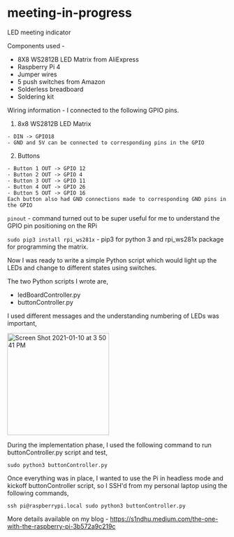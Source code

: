 # meeting-in-progress
LED meeting indicator

Components used - 

  - 8X8 WS2812B LED Matrix from AliExpress
  - Raspberry Pi 4 
  - Jumper wires
  - 5 push switches from Amazon
  - Solderless breadboard
  - Soldering kit
  
Wiring information - I connected to the following GPIO pins.

  1. 8x8 WS2812B LED Matrix
  
    - DIN -> GPIO18
    - GND and 5V can be connected to corresponding pins in the GPIO

  2. Buttons
  
    - Button 1 OUT -> GPIO 12
    - Button 2 OUT -> GPIO 4
    - Button 3 OUT -> GPIO 11
    - Button 4 OUT -> GPIO 26
    - Button 5 OUT -> GPIO 16
    Each button also had GND connections made to corresponding GND pins in the GPIO

`pinout` - command turned out to be super useful for me to understand the GPIO pin positioning on the RPi

`sudo pip3 install rpi_ws281x` - pip3 for python 3 and rpi_ws281x package for programming the matrix.

Now I was ready to write a simple Python script which would light up the LEDs and change to different states using switches. 

The two Python scripts I wrote are, 

- ledBoardController.py
- buttonController.py

I used different messages and the understanding numbering of LEDs was important,

<img width="233" alt="Screen Shot 2021-01-10 at 3 50 41 PM" src="https://user-images.githubusercontent.com/1637811/104138961-d9235480-535c-11eb-963d-646c36089b47.png">

During the implementation phase, I used the following command to run buttonController.py script and test, 

`sudo python3 buttonController.py`

Once everything was in place, I wanted to use the Pi in headless mode and kickoff buttonController script, 
so I SSH'd from my personal laptop using the following commands,

`ssh pi@raspberrypi.local
sudo python3 buttonController.py`

More details available on my blog - https://s1ndhu.medium.com/the-one-with-the-raspberry-pi-3b572a9c219c
